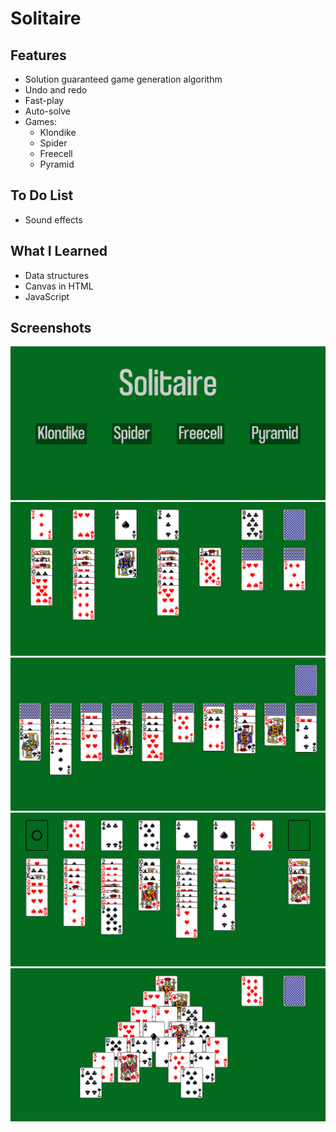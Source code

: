 # Solitaire
## Features
* Solution guaranteed game generation algorithm
* Undo and redo
* Fast-play
* Auto-solve
* Games:
    * Klondike
    * Spider
    * Freecell
    * Pyramid

## To Do List
* Sound effects

## What I Learned
* Data structures
* Canvas in HTML
* JavaScript

## Screenshots
![screenshot](readme-images/screenshot-1.png "Menu")
![screenshot](readme-images/screenshot-2.png "Klondike")
![screenshot](readme-images/screenshot-3.png "Spider")
![screenshot](readme-images/screenshot-4.png "Freecell")
![screenshot](readme-images/screenshot-5.png "Pyramid")
